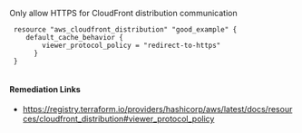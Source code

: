 
Only allow HTTPS for CloudFront distribution communication

```hcl
 resource "aws_cloudfront_distribution" "good_example" {
 	default_cache_behavior {
 	    viewer_protocol_policy = "redirect-to-https"
 	  }
 }
 
```

#### Remediation Links
 - https://registry.terraform.io/providers/hashicorp/aws/latest/docs/resources/cloudfront_distribution#viewer_protocol_policy

